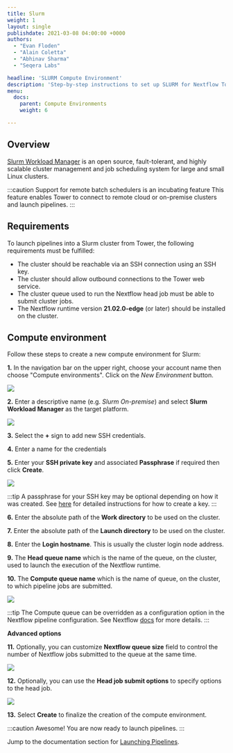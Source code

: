 ```yaml
---
title: Slurm
weight: 1
layout: single
publishdate: 2021-03-08 04:00:00 +0000
authors:
  - "Evan Floden"
  - "Alain Coletta"
  - "Abhinav Sharma"
  - "Seqera Labs"

headline: 'SLURM Compute Environment'
description: 'Step-by-step instructions to set up SLURM for Nextflow Tower.'
menu:
  docs:
    parent: Compute Environments
    weight: 6

---
```

## Overview

[Slurm Workload Manager](https://slurm.schedmd.com/overview.html) is an open source, fault-tolerant, and highly scalable cluster management and job scheduling system for large and small Linux clusters.

:::caution Support for remote batch schedulers is an incubating feature
This feature enables Tower to connect to remote cloud or on-premise clusters and launch pipelines.
:::

## Requirements

To launch pipelines into a Slurm cluster from Tower, the following requirements must be fulfilled:

* The cluster should be reachable via an SSH connection using an SSH key.
* The cluster should allow outbound connections to the Tower web service.
* The cluster queue used to run the Nextflow head job must be able to submit cluster jobs.
* The Nextflow runtime version **21.02.0-edge** (or later) should be installed on the cluster.


## Compute environment

Follow these steps to create a new compute environment for Slurm:

**1.** In the navigation bar on the upper right, choose your account name then choose "Compute environments". Click on the *New Environment* button.

![](/uploads/2021/01/new_env.png)


**2.** Enter a descriptive name (e.g. *Slurm On-premise*) and select **Slurm Workload Manager** as the target platform.

![](/uploads/2020/10/slurm_new_env.png)



**3.** Select the **+** sign to add new SSH credentials.

**4.** Enter a name for the credentials

**5.** Enter your **SSH private key** and associated **Passphrase** if required then click **Create**.

![](/uploads/2020/09/slurm_tower_credentials.png)

:::tip
A passphrase for your SSH key may be optional depending on how it was created. See [here](https://docs.github.com/en/free-pro-team@latest/github/authenticating-to-github/generating-a-new-ssh-key-and-adding-it-to-the-ssh-agent) for detailed instructions for how to create a key.
:::


**6.** Enter the absolute path of the **Work directory** to be used on the cluster.

**7.** Enter the absolute path of the **Launch directory** to be used on the cluster.

**8.** Enter the **Login hostname**. This is usually the cluster login node address.

**9.** The **Head queue name** which is the name of the queue, on the cluster, used to launch the execution of the Nextflow runtime.

**10.** The **Compute queue name** which is the name of queue, on the cluster, to which pipeline jobs are submitted.

![](/uploads/2020/10/slurm_tower_options.png)

:::tip
The Compute queue can be overridden as a configuration option in the Nextflow pipeline configuration. See Nextflow [docs](https://www.nextflow.io/docs/latest/process.html#queue) for more details.
:::

**Advanced options**


**11.** Optionally, you can customize **Nextflow queue size** field to control the number of Nextflow jobs submitted to the queue at the same time.

![](/uploads/2021/03/grid_nextflow_queue_size.png)


**12.** Optionally, you can use the **Head job submit options** to  specify options to the head job.

![](/uploads/2021/03/grid_head_job_options.png)


**13.** Select **Create** to finalize the creation of the compute environment.



:::caution Awesome! 
You are now ready to launch pipelines.
:::

Jump to the documentation section for [Launching Pipelines](/launch_overview/).
